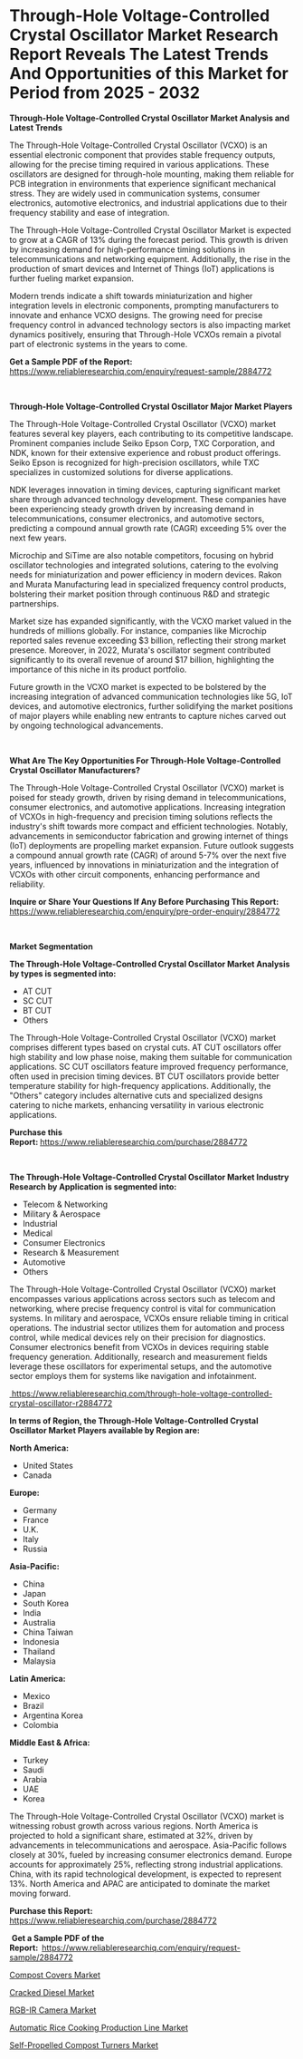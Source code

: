 <p><h1>Through-Hole Voltage-Controlled Crystal Oscillator Market Research Report Reveals The Latest Trends And Opportunities of this Market for Period from 2025 - 2032</h1></p><p><strong>Through-Hole Voltage-Controlled Crystal Oscillator Market Analysis and Latest Trends</strong></p>
<p><p>The Through-Hole Voltage-Controlled Crystal Oscillator (VCXO) is an essential electronic component that provides stable frequency outputs, allowing for the precise timing required in various applications. These oscillators are designed for through-hole mounting, making them reliable for PCB integration in environments that experience significant mechanical stress. They are widely used in communication systems, consumer electronics, automotive electronics, and industrial applications due to their frequency stability and ease of integration.</p><p>The Through-Hole Voltage-Controlled Crystal Oscillator Market is expected to grow at a CAGR of 13% during the forecast period. This growth is driven by increasing demand for high-performance timing solutions in telecommunications and networking equipment. Additionally, the rise in the production of smart devices and Internet of Things (IoT) applications is further fueling market expansion. </p><p>Modern trends indicate a shift towards miniaturization and higher integration levels in electronic components, prompting manufacturers to innovate and enhance VCXO designs. The growing need for precise frequency control in advanced technology sectors is also impacting market dynamics positively, ensuring that Through-Hole VCXOs remain a pivotal part of electronic systems in the years to come.</p></p>
<p><strong>Get a Sample PDF of the Report:&nbsp;</strong> <a href="https://www.reliableresearchiq.com/enquiry/request-sample/2884772?utm_campaign=1896&utm_medium=2&utm_source=Github&utm_content=ia&utm_term=13032025&utm_id=through-hole-voltage-controlled-crystal-oscillator">https://www.reliableresearchiq.com/enquiry/request-sample/2884772</a></p>
<p>&nbsp;</p>
<p><strong>Through-Hole Voltage-Controlled Crystal Oscillator Major Market Players</strong></p>
<p><p>The Through-Hole Voltage-Controlled Crystal Oscillator (VCXO) market features several key players, each contributing to its competitive landscape. Prominent companies include Seiko Epson Corp, TXC Corporation, and NDK, known for their extensive experience and robust product offerings. Seiko Epson is recognized for high-precision oscillators, while TXC specializes in customized solutions for diverse applications. </p><p>NDK leverages innovation in timing devices, capturing significant market share through advanced technology development. These companies have been experiencing steady growth driven by increasing demand in telecommunications, consumer electronics, and automotive sectors, predicting a compound annual growth rate (CAGR) exceeding 5% over the next few years.</p><p>Microchip and SiTime are also notable competitors, focusing on hybrid oscillator technologies and integrated solutions, catering to the evolving needs for miniaturization and power efficiency in modern devices. Rakon and Murata Manufacturing lead in specialized frequency control products, bolstering their market position through continuous R&D and strategic partnerships.</p><p>Market size has expanded significantly, with the VCXO market valued in the hundreds of millions globally. For instance, companies like Microchip reported sales revenue exceeding $3 billion, reflecting their strong market presence. Moreover, in 2022, Murata's oscillator segment contributed significantly to its overall revenue of around $17 billion, highlighting the importance of this niche in its product portfolio.</p><p>Future growth in the VCXO market is expected to be bolstered by the increasing integration of advanced communication technologies like 5G, IoT devices, and automotive electronics, further solidifying the market positions of major players while enabling new entrants to capture niches carved out by ongoing technological advancements.</p></p>
<p>&nbsp;</p>
<p><strong>What Are The Key Opportunities For Through-Hole Voltage-Controlled Crystal Oscillator Manufacturers?</strong></p>
<p><p>The Through-Hole Voltage-Controlled Crystal Oscillator (VCXO) market is poised for steady growth, driven by rising demand in telecommunications, consumer electronics, and automotive applications. Increasing integration of VCXOs in high-frequency and precision timing solutions reflects the industry's shift towards more compact and efficient technologies. Notably, advancements in semiconductor fabrication and growing internet of things (IoT) deployments are propelling market expansion. Future outlook suggests a compound annual growth rate (CAGR) of around 5-7% over the next five years, influenced by innovations in miniaturization and the integration of VCXOs with other circuit components, enhancing performance and reliability.</p></p>
<p><strong>Inquire or Share Your Questions If Any Before Purchasing This Report:</strong> <a href="https://www.reliableresearchiq.com/enquiry/pre-order-enquiry/2884772?utm_campaign=1896&utm_medium=2&utm_source=Github&utm_content=ia&utm_term=13032025&utm_id=through-hole-voltage-controlled-crystal-oscillator">https://www.reliableresearchiq.com/enquiry/pre-order-enquiry/2884772</a></p>
<p>&nbsp;</p>
<p><strong>Market Segmentation</strong></p>
<p><strong>The Through-Hole Voltage-Controlled Crystal Oscillator Market Analysis by types is segmented into:</strong></p>
<p><ul><li>AT CUT</li><li>SC CUT</li><li>BT CUT</li><li>Others</li></ul></p>
<p><p>The Through-Hole Voltage-Controlled Crystal Oscillator (VCXO) market comprises different types based on crystal cuts. AT CUT oscillators offer high stability and low phase noise, making them suitable for communication applications. SC CUT oscillators feature improved frequency performance, often used in precision timing devices. BT CUT oscillators provide better temperature stability for high-frequency applications. Additionally, the "Others" category includes alternative cuts and specialized designs catering to niche markets, enhancing versatility in various electronic applications.</p></p>
<p><strong>Purchase this Report:&nbsp;</strong><a href="https://www.reliableresearchiq.com/purchase/2884772?utm_campaign=1896&utm_medium=2&utm_source=Github&utm_content=ia&utm_term=13032025&utm_id=through-hole-voltage-controlled-crystal-oscillator">https://www.reliableresearchiq.com/purchase/2884772</a></p>
<p>&nbsp;</p>
<p><strong>The Through-Hole Voltage-Controlled Crystal Oscillator Market Industry Research by Application is segmented into:</strong></p>
<p><ul><li>Telecom & Networking</li><li>Military & Aerospace</li><li>Industrial</li><li>Medical</li><li>Consumer Electronics</li><li>Research & Measurement</li><li>Automotive</li><li>Others</li></ul></p>
<p><p>The Through-Hole Voltage-Controlled Crystal Oscillator (VCXO) market encompasses various applications across sectors such as telecom and networking, where precise frequency control is vital for communication systems. In military and aerospace, VCXOs ensure reliable timing in critical operations. The industrial sector utilizes them for automation and process control, while medical devices rely on their precision for diagnostics. Consumer electronics benefit from VCXOs in devices requiring stable frequency generation. Additionally, research and measurement fields leverage these oscillators for experimental setups, and the automotive sector employs them for systems like navigation and infotainment.</p></p>
<p><a href="https://www.reliableresearchiq.com/through-hole-voltage-controlled-crystal-oscillator-r2884772?utm_campaign=1896&utm_medium=2&utm_source=Github&utm_content=ia&utm_term=13032025&utm_id=through-hole-voltage-controlled-crystal-oscillator">&nbsp;https://www.reliableresearchiq.com/through-hole-voltage-controlled-crystal-oscillator-r2884772</a></p>
<p><strong>In terms of Region, the Through-Hole Voltage-Controlled Crystal Oscillator Market Players available by Region are:</strong></p>
<p>
    <p> <strong> North America: </strong>
        <ul>
            <li>United States</li>
            <li>Canada</li>
        </ul>
        </p> 
    <p> <strong> Europe: </strong>
        <ul>
            <li>Germany</li>
            <li>France</li>
            <li>U.K.</li>
            <li>Italy</li>
            <li>Russia</li>
        </ul>
        </p> 
    <p> <strong> Asia-Pacific: </strong>
        <ul>
            <li>China</li>
            <li>Japan</li>
            <li>South Korea</li>
            <li>India</li>
            <li>Australia</li>
            <li>China Taiwan</li>
            <li>Indonesia</li>
            <li>Thailand</li>
            <li>Malaysia</li>
        </ul>
        </p> 
    <p> <strong> Latin America: </strong>
        <ul>
            <li>Mexico</li>
            <li>Brazil</li>
            <li>Argentina Korea</li>
            <li>Colombia</li>
        </ul>
        </p> 
    <p> <strong> Middle East & Africa: </strong>
        <ul>
            <li>Turkey</li>
            <li>Saudi</li>
            <li>Arabia</li>
            <li>UAE</li>
            <li>Korea</li>
        </ul>
    </p>
    </p>
<p><p>The Through-Hole Voltage-Controlled Crystal Oscillator (VCXO) market is witnessing robust growth across various regions. North America is projected to hold a significant share, estimated at 32%, driven by advancements in telecommunications and aerospace. Asia-Pacific follows closely at 30%, fueled by increasing consumer electronics demand. Europe accounts for approximately 25%, reflecting strong industrial applications. China, with its rapid technological development, is expected to represent 13%. North America and APAC are anticipated to dominate the market moving forward.</p></p>
<p><strong>Purchase this Report: </strong><a href="https://www.reliableresearchiq.com/purchase/2884772?utm_campaign=1896&utm_medium=2&utm_source=Github&utm_content=ia&utm_term=13032025&utm_id=through-hole-voltage-controlled-crystal-oscillator">https://www.reliableresearchiq.com/purchase/2884772</a></p>
<p>&nbsp;<strong>Get a Sample PDF of the Report:&nbsp;&nbsp;</strong><a href="https://www.reliableresearchiq.com/enquiry/request-sample/2884772?utm_campaign=1896&utm_medium=2&utm_source=Github&utm_content=ia&utm_term=13032025&utm_id=through-hole-voltage-controlled-crystal-oscillator">https://www.reliableresearchiq.com/enquiry/request-sample/2884772</a></p>
<p><strong></strong></p>
<p><p><a href="https://github.com/safurdorthu8/Market-Research-Report-List-1/blob/main/compost-covers-market.md?utm_campaign=1896&utm_medium=2&utm_source=Github&utm_content=ia&utm_term=13032025&utm_id=through-hole-voltage-controlled-crystal-oscillator">Compost Covers Market</a></p><p><a href="https://github.com/pupunhez/Market-Research-Report-List-1/blob/main/cracked-diesel-market.md?utm_campaign=1896&utm_medium=2&utm_source=Github&utm_content=ia&utm_term=13032025&utm_id=through-hole-voltage-controlled-crystal-oscillator">Cracked Diesel Market</a></p><p><a href="https://github.com/bettysbozer/Market-Research-Report-List-1/blob/main/rgb-ir-camera-market.md?utm_campaign=1896&utm_medium=2&utm_source=Github&utm_content=ia&utm_term=13032025&utm_id=through-hole-voltage-controlled-crystal-oscillator">RGB-IR Camera Market</a></p><p><a href="https://github.com/roceljiabur/Market-Research-Report-List-1/blob/main/automatic-rice-cooking-production-line-market.md?utm_campaign=1896&utm_medium=2&utm_source=Github&utm_content=ia&utm_term=13032025&utm_id=through-hole-voltage-controlled-crystal-oscillator">Automatic Rice Cooking Production Line Market</a></p><p><a href="https://github.com/achilekirwan/Market-Research-Report-List-1/blob/main/self-propelled-compost-turners-market.md?utm_campaign=1896&utm_medium=2&utm_source=Github&utm_content=ia&utm_term=13032025&utm_id=through-hole-voltage-controlled-crystal-oscillator">Self-Propelled Compost Turners Market</a></p></p>